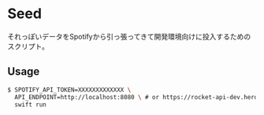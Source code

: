# Seed

それっぽいデータをSpotifyから引っ張ってきて開発環境向けに投入するためのスクリプト。

## Usage

```bash
$ SPOTIFY_API_TOKEN=XXXXXXXXXXXXX \
  API_ENDPOINT=http://localhost:8080 \ # or https://rocket-api-dev.herokuapp.com
  swift run
```
